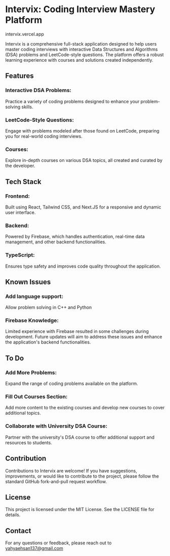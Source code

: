 # Intervix: Coding Interview Mastery Platform

intervix.vercel.app

Intervix is a comprehensive full-stack application designed to help users master coding interviews with interactive Data Structures and Algorithms (DSA) problems and LeetCode-style questions. The platform offers a robust learning experience with courses and solutions created independently.

## Features
### Interactive DSA Problems: 
Practice a variety of coding problems designed to enhance your problem-solving skills.
### LeetCode-Style Questions: 
Engage with problems modeled after those found on LeetCode, preparing you for real-world coding interviews.
### Courses: 
Explore in-depth courses on various DSA topics, all created and curated by the developer.

## Tech Stack
### Frontend: 
Built using React, Tailwind CSS, and Next.JS for a responsive and dynamic user interface.
### Backend: 
Powered by Firebase, which handles authentication, real-time data management, and other backend functionalities.
### TypeScript: 
Ensures type safety and improves code quality throughout the application.


## Known Issues
### Add language support: 
Allow problem solving in C++ and Python
### Firebase Knowledge: 
Limited experience with Firebase resulted in some challenges during development. Future updates will aim to address these issues and enhance the application's backend functionalities.

## To Do
### Add More Problems: 
Expand the range of coding problems available on the platform.
### Fill Out Courses Section: 
Add more content to the existing courses and develop new courses to cover additional topics.
### Collaborate with University DSA Course: 
Partner with the university's DSA course to offer additional support and resources to students.

## Contribution
Contributions to Intervix are welcome! If you have suggestions, improvements, or would like to contribute to the project, please follow the standard GitHub fork-and-pull request workflow.

## License
This project is licensed under the MIT License. See the LICENSE file for details.

## Contact
For any questions or feedback, please reach out to yahyaehsan137@gmail.com

